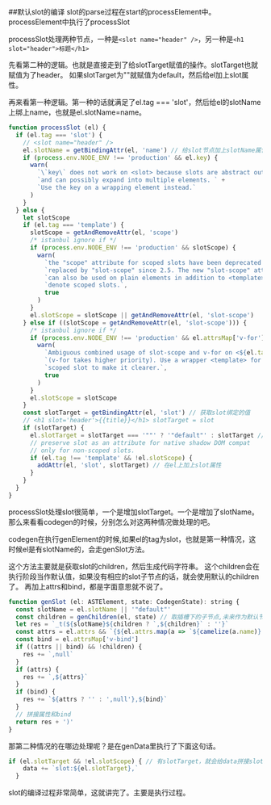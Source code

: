 ##默认slot的编译
slot的parse过程在start的processElement中。
processElement中执行了processSlot

processSlot处理两种节点，一种是```<slot name="header" />```，另一种是```<h1 slot="header">标题</h1>```

先看第二种的逻辑。也就是直接走到了给slotTarget赋值的操作。slotTarget也就赋值为了header。
如果slotTarget为""就赋值为default，然后给el加上slot属性。

再来看第一种逻辑。第一种的话就满足了el.tag === 'slot'，然后给el的slotName上绑上name，也就是el.slotName=name。
```javascript 1.6
function processSlot (el) {
  if (el.tag === 'slot') {
    // <slot name="header" />
    el.slotName = getBindingAttr(el, 'name') // 给slot节点加上slotName属性 header
    if (process.env.NODE_ENV !== 'production' && el.key) {
      warn(
        `\`key\` does not work on <slot> because slots are abstract outlets ` +
        `and can possibly expand into multiple elements. ` +
        `Use the key on a wrapping element instead.`
      )
    }
  } else {
    let slotScope
    if (el.tag === 'template') {
      slotScope = getAndRemoveAttr(el, 'scope')
      /* istanbul ignore if */
      if (process.env.NODE_ENV !== 'production' && slotScope) {
        warn(
          `the "scope" attribute for scoped slots have been deprecated and ` +
          `replaced by "slot-scope" since 2.5. The new "slot-scope" attribute ` +
          `can also be used on plain elements in addition to <template> to ` +
          `denote scoped slots.`,
          true
        )
      }
      el.slotScope = slotScope || getAndRemoveAttr(el, 'slot-scope')
    } else if ((slotScope = getAndRemoveAttr(el, 'slot-scope'))) {
      /* istanbul ignore if */
      if (process.env.NODE_ENV !== 'production' && el.attrsMap['v-for']) {
        warn(
          `Ambiguous combined usage of slot-scope and v-for on <${el.tag}> ` +
          `(v-for takes higher priority). Use a wrapper <template> for the ` +
          `scoped slot to make it clearer.`,
          true
        )
      }
      el.slotScope = slotScope
    }
    const slotTarget = getBindingAttr(el, 'slot') // 获取slot绑定的值
    // <h1 slot='header'>{{title}}</h1> slotTarget = slot
    if (slotTarget) {
      el.slotTarget = slotTarget === '""' ? '"default"' : slotTarget // 如果是空就赋值default
      // preserve slot as an attribute for native shadow DOM compat
      // only for non-scoped slots.
      if (el.tag !== 'template' && !el.slotScope) {
        addAttr(el, 'slot', slotTarget) // 在el上加上slot属性
      }
    }
  }
}
```
processSlot处理slot很简单，一个是增加slotTarget。一个是增加了slotName。那么来看看codegen的时候，分别怎么对这两种情况做处理的吧。

codegen在执行genElement的时候,如果el的tag为slot，也就是第一种情况，这时候el是有slotName的，会走genSlot方法。


这个方法主要就是获取slot的children，然后生成代码字符串。
这个children会在执行阶段当作默认值，如果没有相应的slot子节点的话，就会使用默认的children了。
再加上attrs和bind，都是字面意思就不说了。
```javascript 1.6
function genSlot (el: ASTElement, state: CodegenState): string {
  const slotName = el.slotName || '"default"'
  const children = genChildren(el, state) // 取插槽下的子节点,未来作为默认节点
  let res = `_t(${slotName}${children ? `,${children}` : ''}`
  const attrs = el.attrs && `{${el.attrs.map(a => `${camelize(a.name)}:${a.value}`).join(',')}}`
  const bind = el.attrsMap['v-bind']
  if ((attrs || bind) && !children) {
    res += `,null`
  }
  if (attrs) {
    res += `,${attrs}`
  }
  if (bind) {
    res += `${attrs ? '' : ',null'},${bind}`
  }
  // 拼接属性和bind
  return res + ')'
}
```

那第二种情况的在哪边处理呢？是在genData里执行了下面这句话。
```javascript 1.6
if (el.slotTarget && !el.slotScope) { // 有slotTarget，就会给data拼接slot属性
    data += `slot:${el.slotTarget},`
  }
```

slot的编译过程非常简单，这就讲完了。主要是执行过程。
